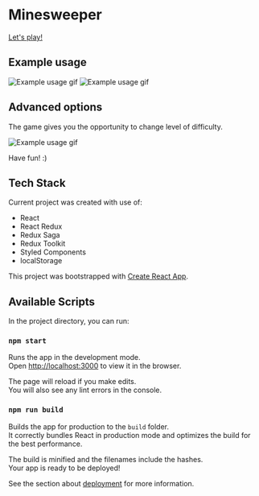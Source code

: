 # Minesweeper
[Let's play!](https://kalinajakubowska.github.io/minesweeper-react/)

## Example usage

![Example usage gif](https://github.com/KalinaJakubowska/minesweeper/blob/master/images/exampleWin.gif?raw=true)
![Example usage gif](https://github.com/KalinaJakubowska/minesweeper/blob/master/images/exampleLose.gif?raw=true)

## Advanced options

The game gives you the opportunity to change level of difficulty.

![Example usage gif](https://github.com/KalinaJakubowska/minesweeper/blob/master/images/advancedOptions.PNG?raw=true)

Have fun! :)

## Tech Stack

Current project was created with use of:
- React
- React Redux
- Redux Saga
- Redux Toolkit
- Styled Components
- localStorage

This project was bootstrapped with [Create React App](https://github.com/facebook/create-react-app).

## Available Scripts

In the project directory, you can run:

### `npm start`

Runs the app in the development mode.<br />
Open [http://localhost:3000](http://localhost:3000) to view it in the browser.

The page will reload if you make edits.<br />
You will also see any lint errors in the console.

### `npm run build`

Builds the app for production to the `build` folder.<br />
It correctly bundles React in production mode and optimizes the build for the best performance.

The build is minified and the filenames include the hashes.<br />
Your app is ready to be deployed!

See the section about [deployment](https://facebook.github.io/create-react-app/docs/deployment) for more information.


